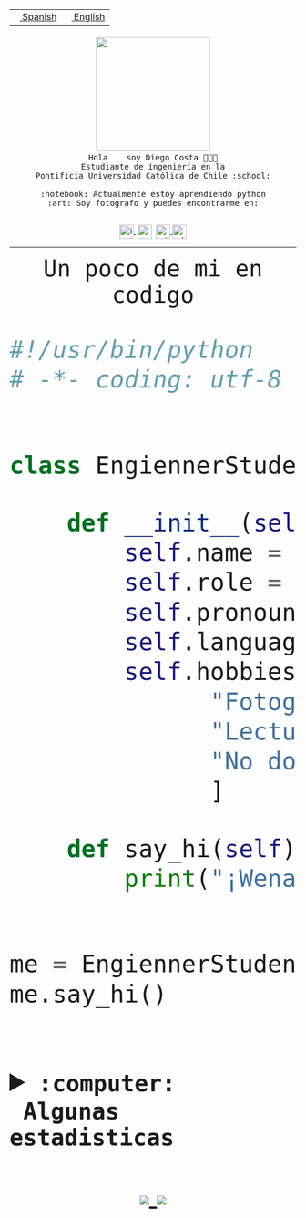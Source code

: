 <table border="0"  align="right">
 <tr><td><a href="README.md"><img src="https://upload.wikimedia.org/wikipedia/commons/thumb/8/89/Bandera_de_Espa%C3%B1a.svg/1200px-Bandera_de_Espa%C3%B1a.svg.png" height="10"> Spanish</a></td>
 <td><a href="README.en.md"><img src="https://upload.wikimedia.org/wikipedia/commons/a/a4/Flag_of_the_United_States.svg" height="10"> English</a></td></tr>
</table><br><br><br>


<p align="center">
  <img src="https://github.com/diegocostares/diegocostares/blob/main/Images/aaa2.gif?raw=true" width="200px">
  <br><samp>
    Hola <img src="https://media.giphy.com/media/hvRJCLFzcasrR4ia7z/giphy.gif" width="16px"> soy Diego Costa 👨🏻‍💻<br>
    Estudiante de ingeniería en la <br>
    Pontificia Universidad Católica de Chile :school:<br>
  <br>
    :notebook: Actualmente estoy aprendiendo python <br>
    :art: Soy fotografo y puedes encontrarme en: <br>
  <br></samp>
  
</p>

<p align="center">
   <a href="https://instagram.com/diegocosta_no" target="blank">
    <img 
    align="center" src="https://cdn.jsdelivr.net/npm/simple-icons@3.0.1/icons/instagram.svg" alt="instagram" height="25px" width="25px" />
  </a>
  <a style="border: 3px solid; color: white;"href="https://t.me/diegocosta_no" target="blank">
  <img
  align="center" alt="Telegram" width="25px" src="https://icons-for-free.com/iconfiles/png/512/Telegram-1324888767380505522.png" />
</a>
<a href="https://api.whatsapp.com/send?phone=56971897835&text=Hola!" target="blank">
  <img
  align="center" alt="wtsp" width="25px" src="https://img.icons8.com/pastel-glyph/2x/whatsapp--v2.png" />
</a>
<a href="https://www.linkedin.com/in/diego-costa-786249213/" target="blank">
  <img
  align="center" alt="wtsp" width="25px" src="https://img.icons8.com/metro/452/linkedin.png" />
</a>

  </a>
</p>

---


<p align="center"><font size="25"><samp>Un poco de mi en codigo</samp></front></p>


```python
#!/usr/bin/python
# -*- coding: utf-8 -*-


class EngiennerStudent:

    def __init__(self):
        self.name = "Diego Costa"
        self.role = "Estudiante"
        self.pronouns = "he/him"
        self.language_spoken = ["es_CL", "en_US"]
        self.hobbies = [
              "Fotografia",
              "Lectura",
              "No dormir",
              ]

    def say_hi(self):
        print("¡Wena mundo!")


me = EngiennerStudent()
me.say_hi()
```
---
<details>
  <summary><b><samp>:computer: &nbsp;Algunas estadisticas</samp></b></summary>
  <br/></p>

<!--START_SECTION:waka-->
![Code Time](http://img.shields.io/badge/Code%20Time-315%20hrs%205%20mins-blue)

**Soy nocturno 🦉** 

```text
🌞 Mañana     3 commits      ░░░░░░░░░░░░░░░░░░░░░░░░░   2.29% 
🌆 Día        43 commits     ████████░░░░░░░░░░░░░░░░░   32.82% 
🌃 Tarde      34 commits     ██████░░░░░░░░░░░░░░░░░░░   25.95% 
🌙 Noche      51 commits     █████████░░░░░░░░░░░░░░░░   38.93%

```
📅 **Soy más productivo los Miércoles** 

```text
Lunes        10 commits     ██░░░░░░░░░░░░░░░░░░░░░░░   7.63% 
Martes       5 commits      █░░░░░░░░░░░░░░░░░░░░░░░░   3.82% 
Miércoles    77 commits     ██████████████░░░░░░░░░░░   58.78% 
Jueves       2 commits      ░░░░░░░░░░░░░░░░░░░░░░░░░   1.53% 
Viernes      1 commits      ░░░░░░░░░░░░░░░░░░░░░░░░░   0.76% 
Sábado       16 commits     ███░░░░░░░░░░░░░░░░░░░░░░   12.21% 
Domingo      20 commits     ███░░░░░░░░░░░░░░░░░░░░░░   15.27%

```


📊 **Esta semana me dediqué a** 

```text
🐱‍💻 Proyectos: 
T0                       29 hrs 17 mins      ███████████████████░░░░░░   78.87% 
Unknown Project          4 hrs 38 mins       ███░░░░░░░░░░░░░░░░░░░░░░   12.49% 
Ing_Software             1 hr 45 mins        █░░░░░░░░░░░░░░░░░░░░░░░░   4.71% 
T0-2020-2-DquezadaO      1 hr 21 mins        █░░░░░░░░░░░░░░░░░░░░░░░░   3.66% 
G74_BDD                  5 mins              ░░░░░░░░░░░░░░░░░░░░░░░░░   0.26%

```


 Last Updated on 29/03/2022 18:28:39 UTC
<!--END_SECTION:waka-->
  
  

 <p align="center"> <img src="https://github-readme-stats.vercel.app/api?username=diegocostares&show_icons=true&theme=ayu-mirage" alt="abhisheknaiidu" /></p>
 
</details>

<p align=center>
  <a href="https://github.com/diegocostares">
    <img src="https://badges.pufler.dev/visits/diegocostares/diegocostares?style=flat-square&color=black&logo=github">
  </a>
  <a href="https://github.com/diegocostares?tab=repositories">
    <img src="https://badges.pufler.dev/repos/diegocostares?style=flat-square&color=black&logo=github">
  </a>
</p>
